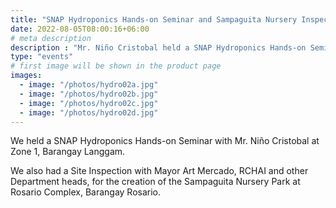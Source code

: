 ```yaml
---
title: "SNAP Hydroponics Hands-on Seminar and Sampaguita Nursery Inspection"
date: 2022-08-05T08:00:16+06:00
# meta description
description : "Mr. Niño Cristobal held a SNAP Hydroponics Hands-on Seminar at Zone 1, Barangay Langgam"
type: "events"
# first image will be shown in the product page
images:
  - image: "/photos/hydro02a.jpg"
  - image: "/photos/hydro02b.jpg"
  - image: "/photos/hydro02c.jpg"
  - image: "/photos/hydro02d.jpg"     
---
```



<!-- August 05, 2022 -->

We held a SNAP Hydroponics Hands-on Seminar with Mr. Niño Cristobal at Zone 1, Barangay Langgam.

We also had a Site Inspection with Mayor Art Mercado, RCHAI and other Department heads, for the creation of the Sampaguita Nursery Park at Rosario Complex, Barangay Rosario.
